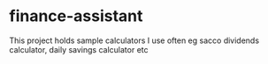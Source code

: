 # finance-assistant
This project holds sample calculators I use often eg sacco dividends calculator, daily savings calculator etc
